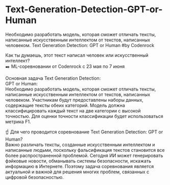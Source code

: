 # Text-Generation-Detection-GPT-or-Human
Необходимо разработать модель, которая сможет отличать тексты, написанные искусственным интеллектом от текстов, написанных человеком.
Text Generation Detection: GPT or Human
#by Codenrock

Как ты думаешь, этот текст написал человек или искусственный интеллект?  
✒️ ML-соревновании от Codenrock с 23 мая по 7 июня

Основная задача Text Generation Detection:  
GPT or Human:  
Необходимо разработать модель, которая сможет отличать тексты, написанные искусственным интеллектом от текстов, написанных человеком. Участникам будут предоставлены наборы данных, содержащие тексты обеих категорий. Модель должна классифицировать каждый текст на две категории с высокой точностью. Для оценки точности классификации будет использоваться метрика F1.

☝️ Для чего проводится соревнование Text Generation Detection: GPT or Human?  
Важно различать тексты, созданные искусственным интеллектом и написанные людьми, поскольку фальсификация текстов становится все более распространенной проблемой. Сегодня ИИ может генерировать фэйковые новости, обманывать системы безопасности, искажать информацию в Интернете. Поэтому задача соревнования является актуальной и важной для решения многих проблем, связанных с цифровой безопасностью.
